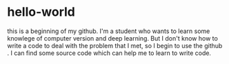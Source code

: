 # hello-world
this is a beginning of my github.
I'm a student who wants to learn some knowlege of computer version and deep learning.
But I don't know how to write a code to deal with the problem that I met, so I begin to use the github .
I can find some source code which can help me to learn to write code.
